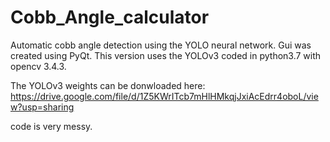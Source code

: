 # Cobb_Angle_calculator
Automatic cobb angle detection using the YOLO neural network.
Gui was created using PyQt.
This version uses the YOLOv3 coded in python3.7 with opencv 3.4.3.


The YOLOv3 weights can be donwloaded here:
https://drive.google.com/file/d/1Z5KWrITcb7mHlHMkqjJxiAcEdrr4oboL/view?usp=sharing



code is very messy.
